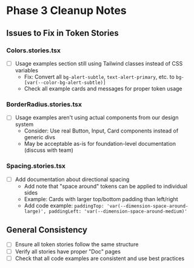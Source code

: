 # Phase 3 Cleanup Notes

## Issues to Fix in Token Stories

### Colors.stories.tsx
- [ ] Usage examples section still using Tailwind classes instead of CSS variables
  - Fix: Convert all `bg-alert-subtle`, `text-alert-primary`, etc. to `bg-[var(--color-bg-alert-subtle)]`
  - Check all example cards and messages for proper token usage

### BorderRadius.stories.tsx
- [ ] Usage examples aren't using actual components from our design system
  - Consider: Use real Button, Input, Card components instead of generic divs
  - May be acceptable as-is for foundation-level documentation (discuss with team)

### Spacing.stories.tsx
- [ ] Add documentation about directional spacing
  - Add note that "space around" tokens can be applied to individual sides
  - Example: Cards with larger top/bottom padding than left/right
  - Add code example: `paddingTop: 'var(--dimension-space-around-large)', paddingLeft: 'var(--dimension-space-around-medium)'`

## General Consistency
- [ ] Ensure all token stories follow the same structure
- [ ] Verify all stories have proper "Doc" pages
- [ ] Check that all code examples are consistent and use best practices
